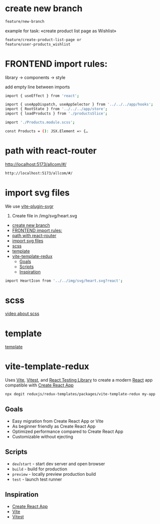 # create new branch

```sh
feature/new-branch
```

example for task: «create product list page as Wishlist»
```sh
feature/create-product-list-page or
feature/user-products_wishlist
```

# FRONTEND import rules:
library -> components -> style

add empty line between imports

```sh
import { useEffect } from 'react';

import { useAppDispatch, useAppSelector } from '../../../app/hooks';
import { RootState } from '../../../app/store';
import { loadProducts } from './productsSlice';

import './Products.module.scss';

const Products = (): JSX.Element => {… 
```

# path with react-router 

[http://localhost:5173/allcom/#/](http://localhost:5173/allcom/#/)

```sh
http://localhost:5173/allcom/#/
```

# import svg files 

We use [vite-plugin-svgr](https://github.com/pd4d10/vite-plugin-svgr#readme)

1) Create file in /img/svg/heart.svg

<!-- @import "[TOC]" {cmd="toc" depthFrom=1 depthTo=6 orderedList=false} -->

<!-- code_chunk_output -->

- [create new branch](#create-new-branch)
- [FRONTEND import rules:](#frontend-import-rules)
- [path with react-router](#path-with-react-router)
- [import svg files](#import-svg-files)
- [scss](#scss)
- [template](#template)
- [vite-template-redux](#vite-template-redux)
  - [Goals](#goals)
  - [Scripts](#scripts)
  - [Inspiration](#inspiration)

<!-- /code_chunk_output -->




```sh
import HeartIcon from '../../img/svg/heart.svg?react';
```

# scss 

[video about scss](https://www.youtube.com/watch?v=yzCJwpJrmb4)


# template

[template](https://bootstraptema.ru/stuff/templates_bootstrap/shop/suruchi/7-1-0-5980)


# vite-template-redux

Uses [Vite](https://vitejs.dev/), [Vitest](https://vitest.dev/), and [React Testing Library](https://github.com/testing-library/react-testing-library) to create a modern [React](https://react.dev/) app compatible with [Create React App](https://create-react-app.dev/)

```sh
npx degit reduxjs/redux-templates/packages/vite-template-redux my-app
```

## Goals

- Easy migration from Create React App or Vite
- As beginner friendly as Create React App
- Optimized performance compared to Create React App
- Customizable without ejecting

## Scripts

- `dev`/`start` - start dev server and open browser
- `build` - build for production
- `preview` - locally preview production build
- `test` - launch test runner

## Inspiration

- [Create React App](https://github.com/facebook/create-react-app/tree/main/packages/cra-template)
- [Vite](https://github.com/vitejs/vite/tree/main/packages/create-vite/template-react)
- [Vitest](https://github.com/vitest-dev/vitest/tree/main/examples/react-testing-lib)
